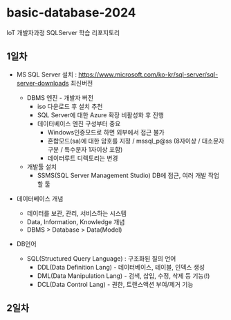 # basic-database-2024
IoT 개발자과정 SQLServer 학습 리포지토리

## 1일차
- MS SQL Server 설치 : https://www.microsoft.com/ko-kr/sql-server/sql-server-downloads 최신버전
    - DBMS 엔진 - 개발자 버전
        - iso 다운로드 후 설치 추천
        - SQL Server에 대한 Azure 확장 비활성화 후 진행
        - 데이터베이스 엔진 구성부터 중요
            - Windows인증모드로 하면 외부에서 접근 불가
            - 혼합모드(sa)에 대한 암호를 지정 / mssql_p@ss (8자이상 / 대소문자구분 / 특수문자 1자이상 포함)
            - 데이터루트 디렉토리는 변경
    - 개발툴 설치
        - SSMS(SQL Server Management Studio) DB에 접근, 여러 개발 작업할 툴

- 데이터베이스 개념
    - 데이터를 보관, 관리, 서비스하는 시스템
    - Data, Information, Knowledge 개념
    - DBMS > Database > Data(Model)

- DB언어
    - SQL(Structured Query Language) : 구조화된 질의 언어
        - DDL(Data Definition Lang) - 데이터베이스, 테이블, 인덱스 생성
        - DML(Data Manipulation Lang) - 검색, 삽입, 수정, 삭제 등 기능(!)
        - DCL(Data Control Lang) - 권한, 트랜스액션 부여/제거 기능

## 2일차